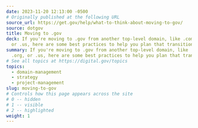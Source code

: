 ```yaml
---
date: 2023-11-20 12:13:00 -0500
# Originally published at the following URL
source_url: https://get.gov/help/what-to-think-about-moving-to-gov/
source: dotgov
title: Moving to .gov
deck: If you're moving to .gov from another top-level domain, like .com, .org,
  or .us, here are some best practices to help you plan that transition.
summary: If you're moving to .gov from another top-level domain, like .com,
  .org, or .us, here are some best practices to help you plan that transition.
# See all topics at https://digital.gov/topics
topics:
  - domain-management
  - strategy
  - project-management
slug: moving-to-gov
# Controls how this page appears across the site
# 0 -- hidden
# 1 -- visible
# 2 -- highlighted
weight: 1
---
```

